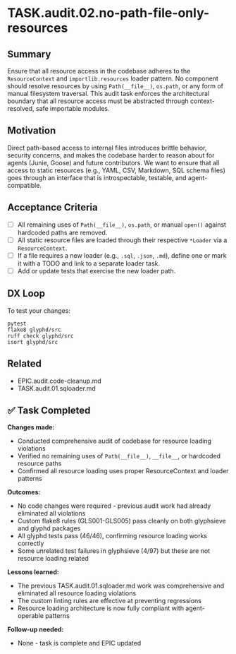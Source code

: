 

# TASK.audit.02.no-path-file-only-resources

## Summary
Ensure that all resource access in the codebase adheres to the `ResourceContext` and `importlib.resources` loader pattern. No component should resolve resources by using `Path(__file__)`, `os.path`, or any form of manual filesystem traversal. This audit task enforces the architectural boundary that all resource access must be abstracted through context-resolved, safe importable modules.

## Motivation
Direct path-based access to internal files introduces brittle behavior, security concerns, and makes the codebase harder to reason about for agents (Junie, Goose) and future contributors. We want to ensure that all access to static resources (e.g., YAML, CSV, Markdown, SQL schema files) goes through an interface that is introspectable, testable, and agent-compatible.

## Acceptance Criteria

- [ ] All remaining uses of `Path(__file__)`, `os.path`, or manual `open()` against hardcoded paths are removed.
- [ ] All static resource files are loaded through their respective `*Loader` via a `ResourceContext`.
- [ ] If a file requires a new loader (e.g., `.sql`, `.json`, `.md`), define one or mark it with a TODO and link to a separate loader task.
- [ ] Add or update tests that exercise the new loader path.

## DX Loop
To test your changes:
```
pytest
flake8 glyphd/src
ruff check glyphd/src
isort glyphd/src
```

## Related
- EPIC.audit.code-cleanup.md
- TASK.audit.01.sqloader.md

## ✅ Task Completed

**Changes made:**
- Conducted comprehensive audit of codebase for resource loading violations
- Verified no remaining uses of `Path(__file__)`, `__file__`, or hardcoded resource paths
- Confirmed all resource loading uses proper ResourceContext and loader patterns

**Outcomes:**
- No code changes were required - previous audit work had already eliminated all violations
- Custom flake8 rules (GLS001-GLS005) pass cleanly on both glyphsieve and glyphd packages
- All glyphd tests pass (46/46), confirming resource loading works correctly
- Some unrelated test failures in glyphsieve (4/97) but these are not resource loading related

**Lessons learned:**
- The previous TASK.audit.01.sqloader.md work was comprehensive and eliminated all resource loading violations
- The custom linting rules are effective at preventing regressions
- Resource loading architecture is now fully compliant with agent-operable patterns

**Follow-up needed:**
- None - task is complete and EPIC updated